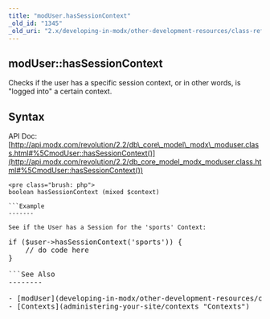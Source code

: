 ```yaml
---
title: "modUser.hasSessionContext"
_old_id: "1345"
_old_uri: "2.x/developing-in-modx/other-development-resources/class-reference/moduser/moduser.hassessioncontext"
---
```


modUser::hasSessionContext
--------------------------

Checks if the user has a specific session context, or in other words, is "logged into" a certain context.

Syntax
------

API Doc: [http://api.modx.com/revolution/2.2/db\_core\_model\_modx\_moduser.class.html#%5CmodUser::hasSessionContext()](http://api.modx.com/revolution/2.2/db_core_model_modx_moduser.class.html#%5CmodUser::hasSessionContext())

```
<pre class="brush: php">
boolean hasSessionContext (mixed $context)

```Example
-------

See if the User has a Session for the 'sports' Context:

```
<pre class="brush: php">
if ($user->hasSessionContext('sports')) {
    // do code here
}

```See Also
--------

- [modUser](developing-in-modx/other-development-resources/class-reference/moduser "modUser")
- [Contexts](administering-your-site/contexts "Contexts")